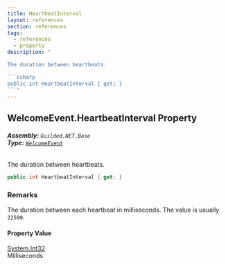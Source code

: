```yaml
---
title: HeartbeatInterval
layout: references
section: references
tags:
  - references
  - property
description: "

The duration between heartbeats.

```csharp
public int HeartbeatInterval { get; }
```"
---
```


## WelcomeEvent.HeartbeatInterval Property
###### **Assembly:** `Guilded.NET.Base`<br/>**Type:** [`WelcomeEvent`](WelcomeEvent 'Guilded.NET.Base.Events.WelcomeEvent')

The duration between heartbeats.

```csharp
public int HeartbeatInterval { get; }
```

### Remarks
  
The duration between each heartbeat in milliseconds. The value is usually `22500`.

#### Property Value
[System.Int32](https://docs.microsoft.com/en-us/dotnet/api/System.Int32 'System.Int32')  
Milliseconds